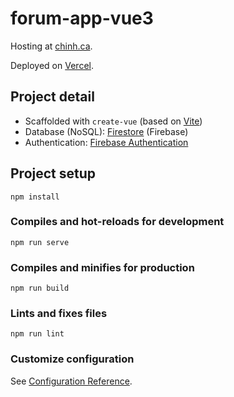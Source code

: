 # forum-app-vue3
Hosting at [chinh.ca](https://forum.chinh.ca/).

Deployed on [Vercel](https://vercel.com).

## Project detail
- Scaffolded with `create-vue` (based on [Vite](https://vitejs.dev/))
- Database (NoSQL): [Firestore](https://firebase.google.com/docs/firestore) (Firebase)
- Authentication: [Firebase Authentication](https://firebase.google.com/docs/auth)

## Project setup
```
npm install
```

### Compiles and hot-reloads for development
```
npm run serve
```

### Compiles and minifies for production
```
npm run build
```

### Lints and fixes files
```
npm run lint
```

### Customize configuration
See [Configuration Reference](https://cli.vuejs.org/config/).
